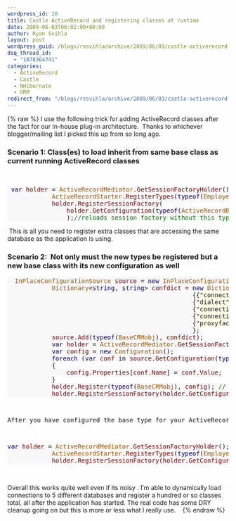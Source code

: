 ```yaml
---
wordpress_id: 10
title: Castle ActiveRecord and registering classes at runtime
date: 2009-06-03T06:02:00+00:00
author: Ryan Svihla
layout: post
wordpress_guid: /blogs/rssvihla/archive/2009/06/03/castle-activerecord-and-registering-classes-at-runtime.aspx
dsq_thread_id:
  - "1078364741"
categories:
  - ActiveRecord
  - Castle
  - NHibernate
  - ORM
redirect_from: "/blogs/rssvihla/archive/2009/06/03/castle-activerecord-and-registering-classes-at-runtime.aspx/"
---
```

{% raw %}
I use the following trick for adding ActiveRecord classes after the fact for our in-house plug-in architecture.&nbsp; Thanks to whichever blogger/mailing list I picked this up from so long ago.

### Scenario 1: Class(es) to load inherit from same base class as current running ActiveRecord classes

&nbsp;

<pre><span style="background: #f8f8f8"> </span><span style="background: #f8f8f8 none repeat scroll 0% 0%;color: navy">var </span><span style="background: #f8f8f8 none repeat scroll 0% 0%;color: maroon">holder </span><span style="background: #f8f8f8">= </span><span style="background: #f8f8f8 none repeat scroll 0% 0%;color: #a65300">ActiveRecordMediator</span><span style="background: #f8f8f8">.</span><span style="background: #f8f8f8 none repeat scroll 0% 0%;color: maroon">GetSessionFactoryHolder</span><span style="background: #f8f8f8">();<br />            </span><span style="background: #f8f8f8 none repeat scroll 0% 0%;color: #a65300">ActiveRecordStarter</span><span style="background: #f8f8f8">.</span><span style="background: #f8f8f8 none repeat scroll 0% 0%;color: maroon">RegisterTypes</span><span style="background: #f8f8f8">(</span><span style="background: #f8f8f8 none repeat scroll 0% 0%;color: navy">typeof</span><span style="background: #f8f8f8">(</span><span style="background: #f8f8f8 none repeat scroll 0% 0%;color: #a65300">Employee</span><span style="background: #f8f8f8">), </span><span style="background: #f8f8f8 none repeat scroll 0% 0%;color: navy">typeof</span><span style="background: #f8f8f8">(</span><span style="background: #f8f8f8 none repeat scroll 0% 0%;color: #a65300">Customer</span><span style="background: #f8f8f8">)); </span><span style="background: #f8f8f8 none repeat scroll 0% 0%;color: green">//register your subclasses here<br />            </span><span style="background: #f8f8f8 none repeat scroll 0% 0%;color: maroon">holder</span><span style="background: #f8f8f8">.</span><span style="background: #f8f8f8 none repeat scroll 0% 0%;color: maroon">RegisterSessionFactory</span><span style="background: #f8f8f8">(<br />                </span><span style="background: #f8f8f8 none repeat scroll 0% 0%;color: maroon">holder</span><span style="background: #f8f8f8">.</span><span style="background: #f8f8f8 none repeat scroll 0% 0%;color: maroon">GetConfiguration</span><span style="background: #f8f8f8">(</span><span style="background: #f8f8f8 none repeat scroll 0% 0%;color: navy">typeof</span><span style="background: #f8f8f8">(</span><span style="background: #f8f8f8 none repeat scroll 0% 0%;color: #a65300">ActiveRecordBase</span><span style="background: #f8f8f8">)).</span><span style="background: #f8f8f8 none repeat scroll 0% 0%;color: maroon">BuildSessionFactory</span><span style="background: #f8f8f8">(), </span><span style="background: #f8f8f8 none repeat scroll 0% 0%;color: navy">typeof</span><span style="background: #f8f8f8">(</span><span style="background: #f8f8f8 none repeat scroll 0% 0%;color: #a65300">ActiveRecordBase</span><span style="background: #f8f8f8">)<br />                );</span><span style="background: #f8f8f8 none repeat scroll 0% 0%;color: green">//reloads session factory without this types will not be registered. I believe this is actually a "feature" in Castle trunk. may be fixed now.</span></pre>

[](http://11011.net/software/vspaste)[](http://11011.net/software/vspaste)[](http://11011.net/software/vspaste)

> 
[](http://11011.net/software/vspaste)&nbsp;This is all you need to register extra classes that are accessing the same database as the application is using.

### Scenario 2:&nbsp; Not only must the new types be registered but a new base class with its new configuration as well

<pre><span style="background: #f8f8f8">  </span><span style="background: #f8f8f8 none repeat scroll 0% 0%;color: #a65300">InPlaceConfigurationSource </span><span style="background: #f8f8f8 none repeat scroll 0% 0%;color: maroon">source </span><span style="background: #f8f8f8">= </span><span style="background: #f8f8f8 none repeat scroll 0% 0%;color: navy">new </span><span style="background: #f8f8f8 none repeat scroll 0% 0%;color: #a65300">InPlaceConfigurationSource</span><span style="background: #f8f8f8">();<br />            </span><span style="background: #f8f8f8 none repeat scroll 0% 0%;color: #a65300">Dictionary</span><span style="background: #f8f8f8">&lt;</span><span style="background: #f8f8f8 none repeat scroll 0% 0%;color: navy">string</span><span style="background: #f8f8f8">, </span><span style="background: #f8f8f8 none repeat scroll 0% 0%;color: navy">string</span><span style="background: #f8f8f8">&gt; </span><span style="background: #f8f8f8 none repeat scroll 0% 0%;color: maroon">confdict </span><span style="background: #f8f8f8">= </span><span style="background: #f8f8f8 none repeat scroll 0% 0%;color: navy">new </span><span style="background: #f8f8f8 none repeat scroll 0% 0%;color: #a65300">Dictionary</span><span style="background: #f8f8f8">&lt;</span><span style="background: #f8f8f8 none repeat scroll 0% 0%;color: navy">string</span><span style="background: #f8f8f8">, </span><span style="background: #f8f8f8 none repeat scroll 0% 0%;color: navy">string</span><span style="background: #f8f8f8">&gt; </span><span style="background: #f8f8f8 none repeat scroll 0% 0%;color: green">// config. change this to suite your needs<br />                                                  </span><span style="background: #f8f8f8">{{</span><span style="background: #ffffe6">"connection.driver_class"</span><span style="background: #f8f8f8">, </span><span style="background: #ffffe6">"NHibernate.Driver.SqlClientDriver"</span><span style="background: #f8f8f8">},<br />                                                  {</span><span style="background: #ffffe6">"dialect"</span><span style="background: #f8f8f8">    ,</span><span style="background: #ffffe6">"NHibernate.Dialect.MsSql2000Dialect"</span><span style="background: #f8f8f8">},<br />                                                  {</span><span style="background: #ffffe6">"connection.provider"</span><span style="background: #f8f8f8">,</span><span style="background: #ffffe6">"NHibernate.Connection.DriverConnectionProvider"</span><span style="background: #f8f8f8">},<br />                                                  {</span><span style="background: #ffffe6">"connection.connection_string"</span><span style="background: #f8f8f8">,</span><span style="background: #ffffe6">"Data Source=localhost;Initial Catalog=intranet_devel;Integrated Security=SSPI"</span><span style="background: #f8f8f8">},<br />                                                  {</span><span style="background: #ffffe6">"proxyfactory.factory_class"</span><span style="background: #f8f8f8">,</span><span style="background: #ffffe6">"NHibernate.ByteCode.Castle.ProxyFactoryFactory, NHibernate.ByteCode.Castle"</span><span style="background: #f8f8f8">}<br />                                                  };<br />            </span><span style="background: #f8f8f8 none repeat scroll 0% 0%;color: maroon">source</span><span style="background: #f8f8f8">.</span><span style="background: #f8f8f8 none repeat scroll 0% 0%;color: maroon">Add</span><span style="background: #f8f8f8">(</span><span style="background: #f8f8f8 none repeat scroll 0% 0%;color: navy">typeof</span><span style="background: #f8f8f8">(</span><span style="background: #f8f8f8 none repeat scroll 0% 0%;color: #a65300">BaseCRMobj</span><span style="background: #f8f8f8">), </span><span style="background: #f8f8f8 none repeat scroll 0% 0%;color: maroon">confdict</span><span style="background: #f8f8f8">);<br />            </span><span style="background: #f8f8f8 none repeat scroll 0% 0%;color: navy">var </span><span style="background: #f8f8f8 none repeat scroll 0% 0%;color: maroon">holder </span><span style="background: #f8f8f8">= </span><span style="background: #f8f8f8 none repeat scroll 0% 0%;color: #a65300">ActiveRecordMediator</span><span style="background: #f8f8f8">.</span><span style="background: #f8f8f8 none repeat scroll 0% 0%;color: maroon">GetSessionFactoryHolder</span><span style="background: #f8f8f8">();<br />            </span><span style="background: #f8f8f8 none repeat scroll 0% 0%;color: navy">var </span><span style="background: #f8f8f8 none repeat scroll 0% 0%;color: maroon">config </span><span style="background: #f8f8f8">= </span><span style="background: #f8f8f8 none repeat scroll 0% 0%;color: navy">new </span><span style="background: #f8f8f8 none repeat scroll 0% 0%;color: #a65300">Configuration</span><span style="background: #f8f8f8">(); <br />            </span><span style="background: #f8f8f8 none repeat scroll 0% 0%;color: navy">foreach </span><span style="background: #f8f8f8">(</span><span style="background: #f8f8f8 none repeat scroll 0% 0%;color: navy">var </span><span style="background: #f8f8f8 none repeat scroll 0% 0%;color: maroon">conf </span><span style="background: #f8f8f8 none repeat scroll 0% 0%;color: navy">in </span><span style="background: #f8f8f8 none repeat scroll 0% 0%;color: maroon">source</span><span style="background: #f8f8f8">.</span><span style="background: #f8f8f8 none repeat scroll 0% 0%;color: maroon">GetConfiguration</span><span style="background: #f8f8f8">(</span><span style="background: #f8f8f8 none repeat scroll 0% 0%;color: navy">typeof</span><span style="background: #f8f8f8">(</span><span style="background: #f8f8f8 none repeat scroll 0% 0%;color: #a65300">BaseCRMobj</span><span style="background: #f8f8f8">)).</span><span style="background: #f8f8f8 none repeat scroll 0% 0%;color: maroon">Children</span><span style="background: #f8f8f8">) </span><span style="background: #f8f8f8 none repeat scroll 0% 0%;color: green">//turns ActiveRecord config Configuration could be skipped if you load Configuration object instead<br />            </span><span style="background: #f8f8f8">{<br />                </span><span style="background: #f8f8f8 none repeat scroll 0% 0%;color: maroon">config</span><span style="background: #f8f8f8">.</span><span style="background: #f8f8f8 none repeat scroll 0% 0%;color: maroon">Properties</span><span style="background: #f8f8f8">[</span><span style="background: #f8f8f8 none repeat scroll 0% 0%;color: maroon">conf</span><span style="background: #f8f8f8">.</span><span style="background: #f8f8f8 none repeat scroll 0% 0%;color: maroon">Name</span><span style="background: #f8f8f8">] = </span><span style="background: #f8f8f8 none repeat scroll 0% 0%;color: maroon">conf</span><span style="background: #f8f8f8">.</span><span style="background: #f8f8f8 none repeat scroll 0% 0%;color: maroon">Value</span><span style="background: #f8f8f8">;<br />            }<br />            </span><span style="background: #f8f8f8 none repeat scroll 0% 0%;color: maroon">holder</span><span style="background: #f8f8f8">.</span><span style="background: #f8f8f8 none repeat scroll 0% 0%;color: maroon">Register</span><span style="background: #f8f8f8">(</span><span style="background: #f8f8f8 none repeat scroll 0% 0%;color: navy">typeof</span><span style="background: #f8f8f8">(</span><span style="background: #f8f8f8 none repeat scroll 0% 0%;color: #a65300">BaseCRMobj</span><span style="background: #f8f8f8">), </span><span style="background: #f8f8f8 none repeat scroll 0% 0%;color: maroon">config</span><span style="background: #f8f8f8">); </span><span style="background: #f8f8f8 none repeat scroll 0% 0%;color: green">// loads the base type and its configuration into ActiveRecord<br />            </span><span style="background: #f8f8f8 none repeat scroll 0% 0%;color: maroon">holder</span><span style="background: #f8f8f8">.</span><span style="background: #f8f8f8 none repeat scroll 0% 0%;color: maroon">RegisterSessionFactory</span><span style="background: #f8f8f8">(</span><span style="background: #f8f8f8 none repeat scroll 0% 0%;color: maroon">holder</span><span style="background: #f8f8f8">.</span><span style="background: #f8f8f8 none repeat scroll 0% 0%;color: maroon">GetConfiguration</span><span style="background: #f8f8f8">(</span><span style="background: #f8f8f8 none repeat scroll 0% 0%;color: navy">typeof</span><span style="background: #f8f8f8">(</span><span style="background: #f8f8f8 none repeat scroll 0% 0%;color: #a65300">BaseCRMobj</span><span style="background: #f8f8f8">)).</span><span style="background: #f8f8f8 none repeat scroll 0% 0%;color: maroon">BuildSessionFactory</span><span style="background: #f8f8f8">(), </span><span style="background: #f8f8f8 none repeat scroll 0% 0%;color: navy">typeof</span><span style="background: #f8f8f8">(</span><span style="background: #f8f8f8 none repeat scroll 0% 0%;color: #a65300">BaseCRMobj</span><span style="background: #f8f8f8">)); </span><span style="background: #f8f8f8 none repeat scroll 0% 0%;color: green">//reloads sessionfactory again note not using ActiveRecordBase now</span></pre>

[](http://11011.net/software/vspaste)

<pre>&nbsp;</pre>

<pre>After you have configured the base type for your ActiveRecord classes plus its connection string then call the register types method again:</pre>

<pre>&nbsp;</pre>

<pre><span style="background: #f8f8f8 none repeat scroll 0% 0%;color: navy">var </span><span style="background: #f8f8f8 none repeat scroll 0% 0%;color: maroon">holder </span><span style="background: #f8f8f8">= </span><span style="background: #f8f8f8 none repeat scroll 0% 0%;color: #a65300">ActiveRecordMediator</span><span style="background: #f8f8f8">.</span><span style="background: #f8f8f8 none repeat scroll 0% 0%;color: maroon">GetSessionFactoryHolder</span><span style="background: #f8f8f8">();<br />            </span><span style="background: #f8f8f8 none repeat scroll 0% 0%;color: #a65300">ActiveRecordStarter</span><span style="background: #f8f8f8">.</span><span style="background: #f8f8f8 none repeat scroll 0% 0%;color: maroon">RegisterTypes</span><span style="background: #f8f8f8">(</span><span style="background: #f8f8f8 none repeat scroll 0% 0%;color: navy">typeof</span><span style="background: #f8f8f8">(</span><span style="background: #f8f8f8 none repeat scroll 0% 0%;color: #a65300">Employee</span><span style="background: #f8f8f8">), </span><span style="background: #f8f8f8 none repeat scroll 0% 0%;color: navy">typeof</span><span style="background: #f8f8f8">(</span><span style="background: #f8f8f8 none repeat scroll 0% 0%;color: #a65300">Customer</span><span style="background: #f8f8f8">)); </span><span style="background: #f8f8f8 none repeat scroll 0% 0%;color: green">// register individual subclasses<br />            </span><span style="background: #f8f8f8 none repeat scroll 0% 0%;color: maroon">holder</span><span style="background: #f8f8f8">.</span><span style="background: #f8f8f8 none repeat scroll 0% 0%;color: maroon">RegisterSessionFactory</span><span style="background: #f8f8f8">(</span><span style="background: #f8f8f8 none repeat scroll 0% 0%;color: maroon">holder</span><span style="background: #f8f8f8">.</span><span style="background: #f8f8f8 none repeat scroll 0% 0%;color: maroon">GetConfiguration</span><span style="background: #f8f8f8">(</span><span style="background: #f8f8f8 none repeat scroll 0% 0%;color: navy">typeof</span><span style="background: #f8f8f8">(</span><span style="background: #f8f8f8 none repeat scroll 0% 0%;color: #a65300">BaseCRMobj</span><span style="background: #f8f8f8">)).</span><span style="background: #f8f8f8 none repeat scroll 0% 0%;color: maroon">BuildSessionFactory</span><span style="background: #f8f8f8">(), </span><span style="background: #f8f8f8 none repeat scroll 0% 0%;color: navy">typeof</span><span style="background: #f8f8f8">(</span><span style="background: #f8f8f8 none repeat scroll 0% 0%;color: #a65300">BaseCRMobj</span><span style="background: #f8f8f8">)); </span><span style="background: #f8f8f8 none repeat scroll 0% 0%;color: green">//reloads instance of SessionFactory</span></pre>

[](http://11011.net/software/vspaste)[](http://11011.net/software/vspaste)

&nbsp;

Overall this works quite well even if its noisy . I&rsquo;m able to dynamically load connections to 5 different databases and register a hundred or so classes total, all after the application has started. The real code has some DRY cleanup going on but this is more or less what I really use. &nbsp;&nbsp;
{% endraw %}

